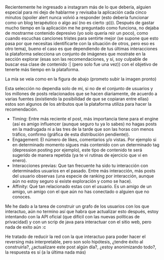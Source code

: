 Recientemente he ingresado a instagram más de lo que debería, alguien especial para mi dejo de hablarme y revisaba la aplicación cada cinco minutos (spoiler alert nunca volvió a responder (esto debería funcionar como un blog terapéutico o algo así (no es cierto :p))).
Después de gastar mucho tiempo en la aplicación me he preguntado como funciona, no dejaba de mostrarme contenido depresivo (yo solo quería reir un poco), como cuando escuchas canciones tristes para sentirte mejor (se supone que esto pasa por que necesitas identificarte con la situación de otros, pero eso es otro tema), 
bueno el caso es que dependiendo de tus últimas interacciones la plataforma selecciona un conjunto de imágenes que mostrate en la sección explorar (esas son las recomendaciones, y sí, soy culpable de buscar esa clase de contenido :| (pero solo fue una vez)) con el objetivo de tenerte más tiempo en la plataforma.

La mía se veia como en la figura de abajo (prometo subir la imagen pronto)

Esta selección no dependia solo de mí, si no de el conjunto de usuarios y los millones de posts relacionados que se hacen diariamente, de acuerdo a varias fuentes (existiendo la posibilidad de que se copiaran entre ellas) estos son algunos de los atributos que la plataforma utiliza para hacer la recomendación.

- Timing: Entre más reciente el post, más importancia tiene para el engine (así es amigo influencer (aunque seguro tu ya lo sabes) no hagas posts en la madrugada ni a las tres de la tarde que son las horas con menos tráfico, confirmo (gráfica de esta distribución pendiente)).
- Engagement: El número de likes, comentarios y/o vistas. Por ejemplo si en determinado momento sigues más contenido con un determinado tag (depression posting por ejemplo), este tipo de contenido te será sugerido de manera repetida (ya te vi rutinas de ejercicio que vi en enero).
- Interacciones previas: Que tan frecuente ha sido tu interacción con determinados usuarios en el pasado. Entre más interacción, más posts del usuario observas (una especie de ranking por interacción, aunque aún no estoy seguro si existe exploración y como se hace).
- Affinity: Qué tan relacionado estas con el usuario. Es un amigo de un amigo, un amigo con el que aún no has conectado o alguien que no conoces.

Me he dado a la tarea de construir un grafo de los usuarios con los que interactuo, aún no termino así que habra que actualizar esto después, estoy intentando con la API oficial (que difícil con las nuevas políticas de privacidad) y con un scrip de java para interactuar con el sitio web, pero nada de exito aún :c

He tratado de reducir la red con la que interactuo para poder hacer el reversing más interpretable, pero son solo hipótesis, ¿tendre éxito al construirla?, ¿actualizare este post algún día?, ¿estoy anonimizando todo?, la respuesta es sí (a la última nada más)
